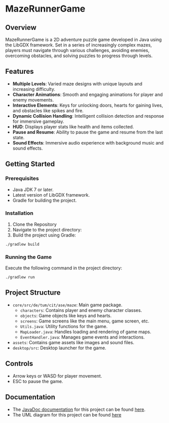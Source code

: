 # MazeRunnerGame

## Overview
MazeRunnerGame is a 2D adventure puzzle game developed in Java using the LibGDX framework. Set in a series of increasingly complex mazes, players must navigate through various challenges, avoiding enemies, overcoming obstacles, and solving puzzles to progress through levels.

## Features
- **Multiple Levels**: Varied maze designs with unique layouts and increasing difficulty.
- **Character Animations**: Smooth and engaging animations for player and enemy movements.
- **Interactive Elements**: Keys for unlocking doors, hearts for gaining lives, and obstacles like spikes and fire.
- **Dynamic Collision Handling**: Intelligent collision detection and response for immersive gameplay.
- **HUD**: Displays player stats like health and items collected.
- **Pause and Resume**: Ability to pause the game and resume from the last state.
- **Sound Effects**: Immersive audio experience with background music and sound effects.

## Getting Started
### Prerequisites
- Java JDK 7 or later.
- Latest version of LibGDX framework.
- Gradle for building the project.

### Installation
1. Clone the Repository
2. Navigate to the project directory:
3. Build the project using Gradle:
```shell
./gradlew build
```


### Running the Game
Execute the following command in the project directory:
```shell
./gradlew run
```


## Project Structure
- `core/src/de/tum/cit/ase/maze`: Main game package.
    - `characters`: Contains player and enemy character classes.
    - `objects`: Game objects like keys and hearts.
    - `screens`: Game screens like the main menu, game screen, etc.
    - `Utils.java`: Utility functions for the game.
    - `MapLoader.java`: Handles loading and rendering of game maps.
    - `EventHandler.java`: Manages game events and interactions.
- `assets`: Contains game assets like images and sound files.
- `desktop/src`: Desktop launcher for the game.

## Controls
- Arrow keys or WASD for player movement.
- ESC to pause the game.

## Documentation
- The [JavaDoc documentation](doc/index.html) for this project can be found [here](doc/index.html).
- The UML diagram for this project can be found [here](uml_diagram.png)

